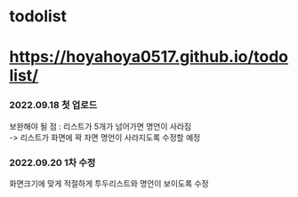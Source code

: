 # todolist
# https://hoyahoya0517.github.io/todolist/

<h3>2022.09.18 첫 업로드</h3>

보완해야 될 점 : 리스트가 5개가 넘어가면 명언이 사라짐<br>
-> 리스트가 화면에 꽉 차면 명언이 사라지도록 수정할 예정

<h3>2022.09.20 1차 수정</h3>

화면크기에 맞게
적절하게 투두리스트와 명언이 보이도록 수정
